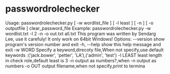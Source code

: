 # passwordrolechecker
Usage: passwordrolechecker.py [ -w wordlist_file ] [ -l least ] [ -n ] [ -o outputfile ] clear_password_file Example: passwordrolechecker.py -w wordlist.txt -l 2 -n -o out.txt all.txt   This program was written by Sendarg Lee, use it carefuly! It only work on 64bit Windows!  Options:   --version   show program's version number and exit   -h, --help  show this help message and exit   -w WORD     Specify a keyword,direcoty file,When not specify,use default               keywords :('jack.bower', 'petter', 'LA'),('admin', 'test')   -l LEAST    least length in check role,default least is 3   -n          output as numbers?,when -n output as numbers   -o OUT      output filename,when not specify,print to termina
